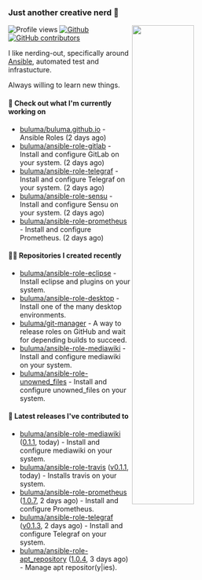 ### Just another creative nerd 👋


![Profile views](https://gpvc.arturio.dev/buluma) <a href="https://gitstats.me/buluma">
  <img align="right" src="https://github-readme-stats.vercel.app/api?username=buluma&theme=gotham&show_icons=true" width="50%"/>
</a>
[![Github](https://img.shields.io/badge/-buluma-black?style=flat&labelColor=black&logo=github&logoColor=white&include_all_commits=true&count_private=true)](https://gitstats.me/buluma)
[![GitHub contributors](https://img.shields.io/github/contributors/buluma/badges.svg)](https://GitHub.com/buluma/badges/graphs/contributors/)

I like nerding-out, specifically around [Ansible](https://github.com/ansible/ansible), automated test and infrastucture.

Always willing to learn new things.

#### 👷 Check out what I'm currently working on

- [buluma/buluma.github.io](https://github.com/buluma/buluma.github.io) - Ansible Roles (2 days ago)
- [buluma/ansible-role-gitlab](https://github.com/buluma/ansible-role-gitlab) - Install and configure GitLab on your system. (2 days ago)
- [buluma/ansible-role-telegraf](https://github.com/buluma/ansible-role-telegraf) - Install and configure Telegraf on your system. (2 days ago)
- [buluma/ansible-role-sensu](https://github.com/buluma/ansible-role-sensu) - Install and configure Sensu on your system. (2 days ago)
- [buluma/ansible-role-prometheus](https://github.com/buluma/ansible-role-prometheus) - Install and configure Prometheus. (2 days ago)

#### 👨‍💻 Repositories I created recently

- [buluma/ansible-role-eclipse](https://github.com/buluma/ansible-role-eclipse) - Install eclipse and plugins on your system.
- [buluma/ansible-role-desktop](https://github.com/buluma/ansible-role-desktop) - Install one of the many desktop environments.
- [buluma/git-manager](https://github.com/buluma/git-manager) - A way to release roles on GitHub and wait for depending builds to succeed.
- [buluma/ansible-role-mediawiki](https://github.com/buluma/ansible-role-mediawiki) - Install and configure mediawiki on your system.
- [buluma/ansible-role-unowned_files](https://github.com/buluma/ansible-role-unowned_files) - Install and configure unowned_files on your system.

#### 🚀 Latest releases I've contributed to

- [buluma/ansible-role-mediawiki](https://github.com/buluma/ansible-role-mediawiki) ([0.1.1](https://github.com/buluma/ansible-role-mediawiki/releases/tag/0.1.1), today) - Install and configure mediawiki on your system.
- [buluma/ansible-role-travis](https://github.com/buluma/ansible-role-travis) ([v0.1.1](https://github.com/buluma/ansible-role-travis/releases/tag/v0.1.1), today) - Installs travis on your system.
- [buluma/ansible-role-prometheus](https://github.com/buluma/ansible-role-prometheus) ([1.0.7](https://github.com/buluma/ansible-role-prometheus/releases/tag/1.0.7), 2 days ago) - Install and configure Prometheus.
- [buluma/ansible-role-telegraf](https://github.com/buluma/ansible-role-telegraf) ([v0.1.3](https://github.com/buluma/ansible-role-telegraf/releases/tag/v0.1.3), 2 days ago) - Install and configure Telegraf on your system.
- [buluma/ansible-role-apt_repository](https://github.com/buluma/ansible-role-apt_repository) ([1.0.4](https://github.com/buluma/ansible-role-apt_repository/releases/tag/1.0.4), 3 days ago) - Manage apt repositor(y|ies).


